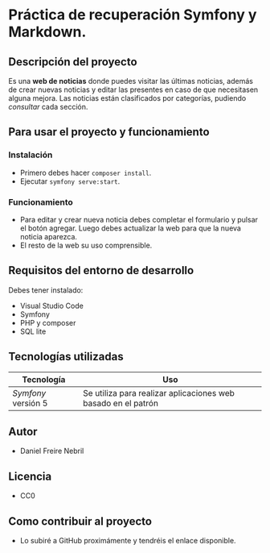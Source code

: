 # Práctica de recuperación Symfony y Markdown.
## Descripción del proyecto
Es una **web de noticias** donde puedes visitar las últimas noticias, además de crear nuevas noticias y editar las presentes en caso de que necesitasen alguna mejora. Las noticias están clasificados por categorías, pudiendo *consultar* cada sección.

## Para usar el proyecto y funcionamiento
### Instalación
- Primero debes hacer `composer install`.
- Ejecutar `symfony serve:start`.
### Funcionamiento
- Para editar y crear nueva noticia debes completar el formulario y pulsar el botón agregar. Luego debes actualizar la web para que la nueva noticia aparezca.
- El resto de la web su uso comprensible.

## Requisitos del entorno de desarrollo
Debes tener instalado:
+ Visual Studio Code
+ Symfony
+ PHP y composer
+ SQL lite

## Tecnologías utilizadas
|  Tecnología  |  Uso  |
|--------------|-------|
*Symfony* versión 5  | Se utiliza para realizar aplicaciones web basado en el patrón

## Autor
- Daniel Freire Nebril

## Licencia
- CC0

## Como contribuir al proyecto
- Lo subiré a GitHub proximámente y tendréis el enlace disponible.


